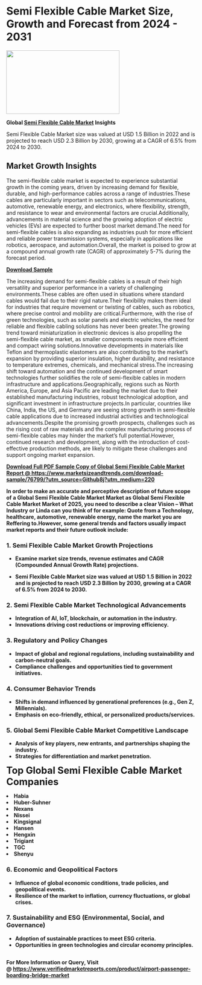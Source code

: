 <H1>Semi Flexible Cable Market Size, Growth and Forecast from 2024 - 2031</H1><img class="aligncenter size-medium wp-image-584254" src="https://thirdeyenews.in/wp-content/uploads/2024/09/Global-Market-Research-300x168.jpeg" alt="" width="300" height="168" /><p><strong>Global&nbsp;<a href="https://www.marketsizeandtrends.com/download-sample/76799/?utm_source=Github8j?utm_medium=220">Semi Flexible Cable Market</a> Insights</strong></p><p>Semi Flexible Cable Market size was valued at USD 1.5 Billion in 2022 and is projected to reach USD 2.3 Billion by 2030, growing at a CAGR of 6.5% from 2024 to 2030.</p><p><h2>Market Growth Insights</h2> <p>The semi-flexible cable market is expected to experience substantial growth in the coming years, driven by increasing demand for flexible, durable, and high-performance cables across a range of industries.These cables are particularly important in sectors such as telecommunications, automotive, renewable energy, and electronics, where flexibility, strength, and resistance to wear and environmental factors are crucial.Additionally, advancements in material science and the growing adoption of electric vehicles (EVs) are expected to further boost market demand.The need for semi-flexible cables is also expanding as industries push for more efficient and reliable power transmission systems, especially in applications like robotics, aerospace, and automation.Overall, the market is poised to grow at a compound annual growth rate (CAGR) of approximately 5-7% during the forecast period.</p> <p><strong><a href="#">Download Sample</a></strong></p> <p>The increasing demand for semi-flexible cables is a result of their high versatility and superior performance in a variety of challenging environments.These cables are often used in situations where standard cables would fail due to their rigid nature.Their flexibility makes them ideal for industries that require movement or twisting of cables, such as robotics, where precise control and mobility are critical.Furthermore, with the rise of green technologies, such as solar panels and electric vehicles, the need for reliable and flexible cabling solutions has never been greater.The growing trend toward miniaturization in electronic devices is also propelling the semi-flexible cable market, as smaller components require more efficient and compact wiring solutions.Innovative developments in materials like Teflon and thermoplastic elastomers are also contributing to the market’s expansion by providing superior insulation, higher durability, and resistance to temperature extremes, chemicals, and mechanical stress.The increasing shift toward automation and the continued development of smart technologies further solidifies the role of semi-flexible cables in modern infrastructure and applications.Geographically, regions such as North America, Europe, and Asia Pacific are leading the market due to their established manufacturing industries, robust technological adoption, and significant investment in infrastructure projects.In particular, countries like China, India, the US, and Germany are seeing strong growth in semi-flexible cable applications due to increased industrial activities and technological advancements.Despite the promising growth prospects, challenges such as the rising cost of raw materials and the complex manufacturing process of semi-flexible cables may hinder the market’s full potential.However, continued research and development, along with the introduction of cost-effective production methods, are likely to mitigate these challenges and support ongoing market expansion.</p> <p><strong><a href="#"></p><p><span class=""><strong>Download Full PDF Sample Copy of Global Semi Flexible Cable Market Report</strong> @ <a href="https://www.marketsizeandtrends.com/download-sample/76799/?utm_source=Github8j?utm_medium=220" target="_blank">https://www.marketsizeandtrends.com/download-sample/76799/?utm_source=Github8j?utm_medium=220</a></span></p><p>In order to make an accurate and perceptive description of future scope of a Global&nbsp;Semi Flexible Cable Market Market as Global&nbsp;Semi Flexible Cable Market Market of 2025, you need to describe a clear Vision &ndash; What Industry or Linda can you think of for example: Quote from a Technology, healthcare, automotive, renewable energy, name the market you are Reffering to.However, some general trends and factors usually impact market reports and their future outlook include:</p><h3>1.&nbsp;<strong>Semi Flexible Cable Market Growth Projections</strong></h3><ul><li>Examine market size trends, revenue estimates and CAGR (Compounded Annual Growth Rate) projections.</li><li><p>Semi Flexible Cable Market size was valued at USD 1.5 Billion in 2022 and is projected to reach USD 2.3 Billion by 2030, growing at a CAGR of 6.5% from 2024 to 2030.</p></li></ul><h3>2.&nbsp;<strong>Semi Flexible Cable Market Technological Advancements</strong></h3><ul><li>Integration of AI, IoT, blockchain, or automation in the industry.</li><li>Innovations driving cost reductions or improving efficiency.</li></ul><h3>3.&nbsp;<strong>Regulatory and Policy Changes</strong></h3><ul><li>Impact of global and regional regulations, including sustainability and carbon-neutral goals.</li><li>Compliance challenges and opportunities tied to government initiatives.</li></ul><h3>4.&nbsp;<strong>Consumer Behavior Trends</strong></h3><ul><li>Shifts in demand influenced by generational preferences (e.g., Gen Z, Millennials).</li><li>Emphasis on eco-friendly, ethical, or personalized products/services.</li></ul><h3>5.&nbsp;<strong>Global Semi Flexible Cable Market Competitive Landscape</strong></h3><ul><li>Analysis of key players, new entrants, and partnerships shaping the industry.</li><li>Strategies for differentiation and market penetration.</li></ul><p data-pm-slice="1 1 []"><span style="color: inherit; font-family: inherit; font-size: 25px;">Top Global Semi Flexible Cable Market Companies</span></p><div class="" data-test-id=""><p><li>Habia</li><li> Huber-Suhner</li><li> Nexans</li><li> Nissei</li><li> Kingsignal</li><li> Hansen</li><li> Hengxin</li><li> Trigiant</li><li> TGC</li><li> Shenyu</li></p></div><h3>6.&nbsp;<strong>Economic and Geopolitical Factors</strong></h3><ul><li>Influence of global economic conditions, trade policies, and geopolitical events.</li><li>Resilience of the market to inflation, currency fluctuations, or global crises.</li></ul><h3>7.&nbsp;<strong>Sustainability and ESG (Environmental, Social, and Governance)</strong></h3><ul><li>Adoption of sustainable practices to meet ESG criteria.</li><li>Opportunities in green technologies and circular economy principles.</li></ul><h2><strong style="font-size: 14px;">For More Information or Query, Visit @&nbsp;</strong><a style="background-color: #ffffff; font-size: 14px;" href="https://www.marketsizeandtrends.com/report/semi-flexible-cable-market/" target="_blank">https://www.verifiedmarketreports.com/product/airport-passenger-boarding-bridge-market</a></h2>